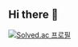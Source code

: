 ## Hi there 👋

[![Solved.ac 프로필](http://mazassumnida.wtf/api/v2/generate_badge?boj=cg31219)](https://solved.ac/cg31219)
